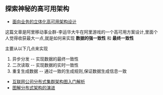 ## 探索神秘的高可用架构



* [面向业务的立体化高可用架构设计](https://yq.aliyun.com/articles/2459#7)

这篇文章是阿里移动事业群-李运华大牛在阿里游戏的一个高可用方案设计,里面个人觉得收获最大一点,就是如何来实现 **数据的强一致性** 和  **最终一致性**

主要从以下几点来实现
1. 异步分发  -- 实现数据的最终一致性
2. 二次读取  -- 实现数据的实时一致性
3. 重复生成数据  -- 通过一致的生成规则,保证数据生成信息一致


- [互联网公司分布式集群架构图入门解析](https://blog.csdn.net/qq_37856300/article/details/83714182)   
- [图解分布式架构的演进](https://www.cnblogs.com/dump/p/8125539.html)   
